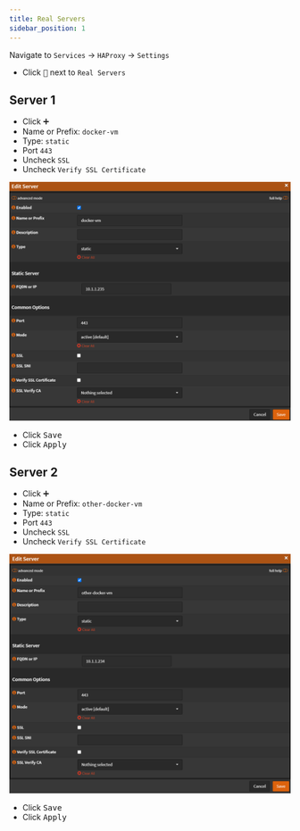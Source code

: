 ```yaml
---
title: Real Servers
sidebar_position: 1
---
```


Navigate to `Services` -> `HAProxy` -> `Settings`

- Click <kbd>🔽</kbd> next to `Real Servers`

## Server 1

- Click <kbd>➕</kbd>
- Name or Prefix: `docker-vm`
- Type: `static`
- Port `443`
- Uncheck `SSL`
- Uncheck `Verify SSL Certificate`

![haproxy-server1](./img/haproxy-server1.png)

- Click <kbd>Save</kbd>
- Click <kbd>Apply</kbd>

## Server 2

- Click <kbd>➕</kbd>
- Name or Prefix: `other-docker-vm`
- Type: `static`
- Port `443`
- Uncheck `SSL`
- Uncheck `Verify SSL Certificate`

![haproxy-server2](./img/haproxy-server2.png)

- Click <kbd>Save</kbd>
- Click <kbd>Apply</kbd>
